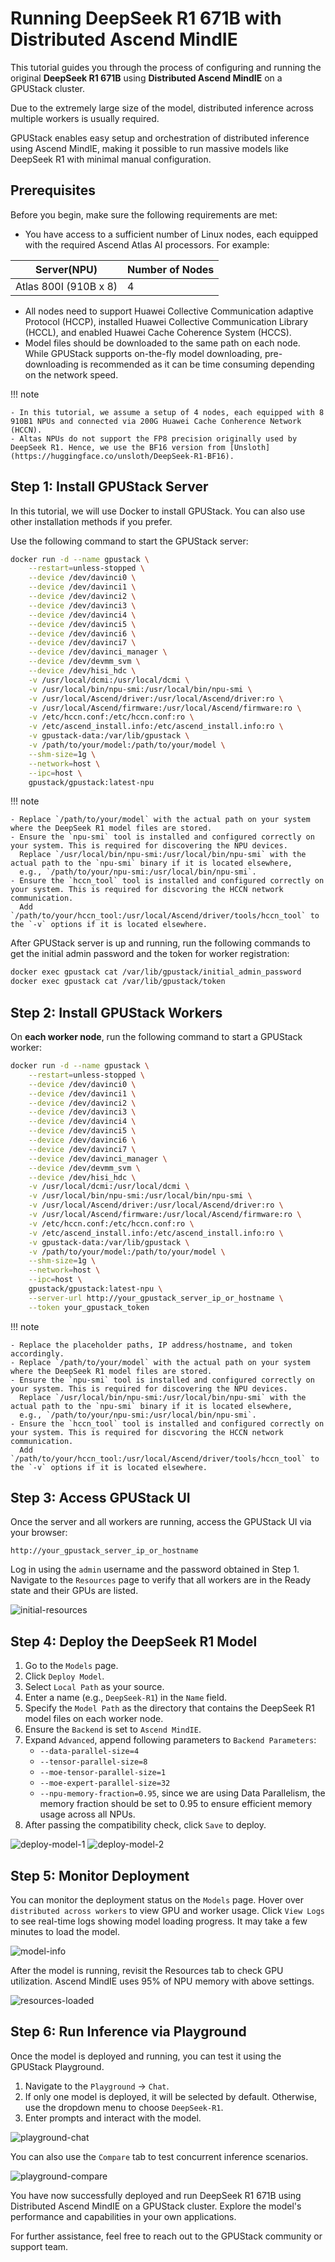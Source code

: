 # Running DeepSeek R1 671B with Distributed Ascend MindIE

This tutorial guides you through the process of configuring and running the original **DeepSeek R1 671B** using **Distributed Ascend MindIE** on a GPUStack cluster. 

Due to the extremely large size of the model, distributed inference across multiple workers is usually required.

GPUStack enables easy setup and orchestration of distributed inference using Ascend MindIE, making it possible to run massive models like DeepSeek R1 with minimal manual configuration.

## Prerequisites

Before you begin, make sure the following requirements are met:

- You have access to a sufficient number of Linux nodes, each equipped with the required Ascend Atlas AI processors. For example:

<div class="center-table" markdown>

| **Server(NPU)**       | **Number of Nodes** |
|-----------------------|---------------------|
| Atlas 800I (910B x 8) | 4                   |

</div>

- All nodes need to support Huawei Collective Communication adaptive Protocol (HCCP), installed Huawei Collective Communication Library (HCCL), and enabled Huawei Cache Coherence System (HCCS).
- Model files should be downloaded to the same path on each node. While GPUStack supports on-the-fly model downloading, pre-downloading is recommended as it can be time consuming depending on the network speed.

!!! note

    - In this tutorial, we assume a setup of 4 nodes, each equipped with 8 910B1 NPUs and connected via 200G Huawei Cache Conherence Network (HCCN).
    - Altas NPUs do not support the FP8 precision originally used by DeepSeek R1. Hence, we use the BF16 version from [Unsloth](https://huggingface.co/unsloth/DeepSeek-R1-BF16).

## Step 1: Install GPUStack Server

In this tutorial, we will use Docker to install GPUStack. You can also use other installation methods if you prefer.

Use the following command to start the GPUStack server:

```bash
docker run -d --name gpustack \
    --restart=unless-stopped \
    --device /dev/davinci0 \
    --device /dev/davinci1 \
    --device /dev/davinci2 \
    --device /dev/davinci3 \
    --device /dev/davinci4 \
    --device /dev/davinci5 \
    --device /dev/davinci6 \
    --device /dev/davinci7 \
    --device /dev/davinci_manager \
    --device /dev/devmm_svm \
    --device /dev/hisi_hdc \
    -v /usr/local/dcmi:/usr/local/dcmi \
    -v /usr/local/bin/npu-smi:/usr/local/bin/npu-smi \
    -v /usr/local/Ascend/driver:/usr/local/Ascend/driver:ro \
    -v /usr/local/Ascend/firmware:/usr/local/Ascend/firmware:ro \
    -v /etc/hccn.conf:/etc/hccn.conf:ro \
    -v /etc/ascend_install.info:/etc/ascend_install.info:ro \
    -v gpustack-data:/var/lib/gpustack \
    -v /path/to/your/model:/path/to/your/model \
    --shm-size=1g \
    --network=host \
    --ipc=host \
    gpustack/gpustack:latest-npu
```

!!! note

    - Replace `/path/to/your/model` with the actual path on your system where the DeepSeek R1 model files are stored.
    - Ensure the `npu-smi` tool is installed and configured correctly on your system. This is required for discovering the NPU devices. 
      Replace `/usr/local/bin/npu-smi:/usr/local/bin/npu-smi` with the actual path to the `npu-smi` binary if it is located elsewhere,
      e.g., `/path/to/your/npu-smi:/usr/local/bin/npu-smi`.
    - Ensure the `hccn_tool` tool is installed and configured correctly on your system. This is required for discvoring the HCCN network communication. 
      Add `/path/to/your/hccn_tool:/usr/local/Ascend/driver/tools/hccn_tool` to the `-v` options if it is located elsewhere.

After GPUStack server is up and running, run the following commands to get the initial admin password and the token for worker registration:

```bash
docker exec gpustack cat /var/lib/gpustack/initial_admin_password
docker exec gpustack cat /var/lib/gpustack/token
```

## Step 2: Install GPUStack Workers

On **each worker node**, run the following command to start a GPUStack worker:

```bash
docker run -d --name gpustack \
    --restart=unless-stopped \
    --device /dev/davinci0 \
    --device /dev/davinci1 \
    --device /dev/davinci2 \
    --device /dev/davinci3 \
    --device /dev/davinci4 \
    --device /dev/davinci5 \
    --device /dev/davinci6 \
    --device /dev/davinci7 \
    --device /dev/davinci_manager \
    --device /dev/devmm_svm \
    --device /dev/hisi_hdc \
    -v /usr/local/dcmi:/usr/local/dcmi \
    -v /usr/local/bin/npu-smi:/usr/local/bin/npu-smi \
    -v /usr/local/Ascend/driver:/usr/local/Ascend/driver:ro \
    -v /usr/local/Ascend/firmware:/usr/local/Ascend/firmware:ro \
    -v /etc/hccn.conf:/etc/hccn.conf:ro \
    -v /etc/ascend_install.info:/etc/ascend_install.info:ro \
    -v gpustack-data:/var/lib/gpustack \
    -v /path/to/your/model:/path/to/your/model \
    --shm-size=1g \
    --network=host \
    --ipc=host \
    gpustack/gpustack:latest-npu \
    --server-url http://your_gpustack_server_ip_or_hostname \
    --token your_gpustack_token
```

!!! note

    - Replace the placeholder paths, IP address/hostname, and token accordingly.
    - Replace `/path/to/your/model` with the actual path on your system where the DeepSeek R1 model files are stored.
    - Ensure the `npu-smi` tool is installed and configured correctly on your system. This is required for discovering the NPU devices. 
      Replace `/usr/local/bin/npu-smi:/usr/local/bin/npu-smi` with the actual path to the `npu-smi` binary if it is located elsewhere,
      e.g., `/path/to/your/npu-smi:/usr/local/bin/npu-smi`.
    - Ensure the `hccn_tool` tool is installed and configured correctly on your system. This is required for discvoring the HCCN network communication. 
      Add `/path/to/your/hccn_tool:/usr/local/Ascend/driver/tools/hccn_tool` to the `-v` options if it is located elsewhere.

## Step 3: Access GPUStack UI

Once the server and all workers are running, access the GPUStack UI via your browser:

```
http://your_gpustack_server_ip_or_hostname
```

Log in using the `admin` username and the password obtained in Step 1. Navigate to the `Resources` page to verify that all workers are in the Ready state and their GPUs are listed.

![initial-resources](../assets/tutorials/running-deepseek-r1-671b-with-distributed-ascend-mindie/initial-resources.png)

## Step 4: Deploy the DeepSeek R1 Model

1. Go to the `Models` page.
2. Click `Deploy Model`.
3. Select `Local Path` as your source.
4. Enter a name (e.g., `DeepSeek-R1`) in the `Name` field.
5. Specify the `Model Path` as the directory that contains the DeepSeek R1 model files on each worker node.
6. Ensure the `Backend` is set to `Ascend MindIE`.
7. Expand `Advanced`, append following parameters to `Backend Parameters`:
   - `--data-parallel-size=4`
   - `--tensor-parallel-size=8`
   - `--moe-tensor-parallel-size=1`
   - `--moe-expert-parallel-size=32`
   - `--npu-memory-fraction=0.95`, since we are using Data Parallelism, the memory fraction should be set to 0.95 to ensure efficient memory usage across all NPUs. 
8. After passing the compatibility check, click `Save` to deploy.

![deploy-model-1](../assets/tutorials/running-deepseek-r1-671b-with-distributed-ascend-mindie/deploy-model-1.png)
![deploy-model-2](../assets/tutorials/running-deepseek-r1-671b-with-distributed-ascend-mindie/deploy-model-2.png)

## Step 5: Monitor Deployment

You can monitor the deployment status on the `Models` page. Hover over `distributed across workers` to view GPU and worker usage. Click `View Logs` to see real-time logs showing model loading progress. It may take a few minutes to load the model.

![model-info](../assets/tutorials/running-deepseek-r1-671b-with-distributed-ascend-mindie/model-info.png)

After the model is running, revisit the Resources tab to check GPU utilization. Ascend MindIE uses 95% of NPU memory with above settings.

![resources-loaded](../assets/tutorials/running-deepseek-r1-671b-with-distributed-ascend-mindie/resources-loaded.png)

## Step 6: Run Inference via Playground

Once the model is deployed and running, you can test it using the GPUStack Playground.

1. Navigate to the `Playground` -> `Chat`.
2. If only one model is deployed, it will be selected by default. Otherwise, use the dropdown menu to choose `DeepSeek-R1`.
3. Enter prompts and interact with the model.

![playground-chat](../assets/tutorials/running-deepseek-r1-671b-with-distributed-ascend-mindie/playground-chat.png)

You can also use the `Compare` tab to test concurrent inference scenarios.

![playground-compare](../assets/tutorials/running-deepseek-r1-671b-with-distributed-ascend-mindie/playground-compare.png)

You have now successfully deployed and run DeepSeek R1 671B using Distributed Ascend MindIE on a GPUStack cluster. Explore the model's performance and capabilities in your own applications.

For further assistance, feel free to reach out to the GPUStack community or support team.
